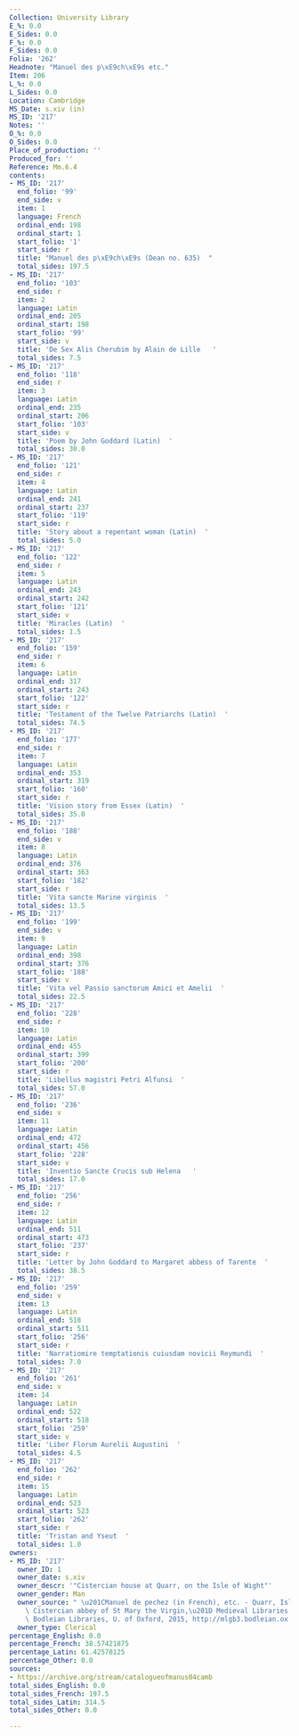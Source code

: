 ```yaml
---
Collection: University Library
E_%: 0.0
E_Sides: 0.0
F_%: 0.0
F_Sides: 0.0
Folia: '262'
Headnote: "Manuel des p\xE9ch\xE9s etc."
Item: 206
L_%: 0.0
L_Sides: 0.0
Location: Cambridge
MS_Date: s.xiv (in)
MS_ID: '217'
Notes: ''
O_%: 0.0
O_Sides: 0.0
Place_of_production: ''
Produced_for: ''
Reference: Mm.6.4
contents:
- MS_ID: '217'
  end_folio: '99'
  end_side: v
  item: 1
  language: French
  ordinal_end: 198
  ordinal_start: 1
  start_folio: '1'
  start_side: r
  title: "Manuel des p\xE9ch\xE9s (Dean no. 635)  "
  total_sides: 197.5
- MS_ID: '217'
  end_folio: '103'
  end_side: r
  item: 2
  language: Latin
  ordinal_end: 205
  ordinal_start: 198
  start_folio: '99'
  start_side: v
  title: 'De Sex Alis Cherubim by Alain de Lille   '
  total_sides: 7.5
- MS_ID: '217'
  end_folio: '118'
  end_side: r
  item: 3
  language: Latin
  ordinal_end: 235
  ordinal_start: 206
  start_folio: '103'
  start_side: v
  title: 'Poem by John Goddard (Latin)  '
  total_sides: 30.0
- MS_ID: '217'
  end_folio: '121'
  end_side: r
  item: 4
  language: Latin
  ordinal_end: 241
  ordinal_start: 237
  start_folio: '119'
  start_side: r
  title: 'Story about a repentant woman (Latin)  '
  total_sides: 5.0
- MS_ID: '217'
  end_folio: '122'
  end_side: r
  item: 5
  language: Latin
  ordinal_end: 243
  ordinal_start: 242
  start_folio: '121'
  start_side: v
  title: 'Miracles (Latin)  '
  total_sides: 1.5
- MS_ID: '217'
  end_folio: '159'
  end_side: r
  item: 6
  language: Latin
  ordinal_end: 317
  ordinal_start: 243
  start_folio: '122'
  start_side: r
  title: 'Testament of the Twelve Patriarchs (Latin)  '
  total_sides: 74.5
- MS_ID: '217'
  end_folio: '177'
  end_side: r
  item: 7
  language: Latin
  ordinal_end: 353
  ordinal_start: 319
  start_folio: '160'
  start_side: r
  title: 'Vision story from Essex (Latin)  '
  total_sides: 35.0
- MS_ID: '217'
  end_folio: '188'
  end_side: v
  item: 8
  language: Latin
  ordinal_end: 376
  ordinal_start: 363
  start_folio: '182'
  start_side: r
  title: 'Vita sancte Marine virginis  '
  total_sides: 13.5
- MS_ID: '217'
  end_folio: '199'
  end_side: v
  item: 9
  language: Latin
  ordinal_end: 398
  ordinal_start: 376
  start_folio: '188'
  start_side: v
  title: 'Vita vel Passio sanctorum Amici et Amelii  '
  total_sides: 22.5
- MS_ID: '217'
  end_folio: '228'
  end_side: r
  item: 10
  language: Latin
  ordinal_end: 455
  ordinal_start: 399
  start_folio: '200'
  start_side: r
  title: 'Libellus magistri Petri Alfunsi  '
  total_sides: 57.0
- MS_ID: '217'
  end_folio: '236'
  end_side: v
  item: 11
  language: Latin
  ordinal_end: 472
  ordinal_start: 456
  start_folio: '228'
  start_side: v
  title: 'Inventio Sancte Crucis sub Helena   '
  total_sides: 17.0
- MS_ID: '217'
  end_folio: '256'
  end_side: r
  item: 12
  language: Latin
  ordinal_end: 511
  ordinal_start: 473
  start_folio: '237'
  start_side: r
  title: 'Letter by John Goddard to Margaret abbess of Tarente  '
  total_sides: 38.5
- MS_ID: '217'
  end_folio: '259'
  end_side: v
  item: 13
  language: Latin
  ordinal_end: 518
  ordinal_start: 511
  start_folio: '256'
  start_side: r
  title: 'Narratiomire temptationis cuiusdam novicii Reymundi  '
  total_sides: 7.0
- MS_ID: '217'
  end_folio: '261'
  end_side: v
  item: 14
  language: Latin
  ordinal_end: 522
  ordinal_start: 518
  start_folio: '259'
  start_side: v
  title: 'Liber Florum Aurelii Augustini  '
  total_sides: 4.5
- MS_ID: '217'
  end_folio: '262'
  end_side: r
  item: 15
  language: Latin
  ordinal_end: 523
  ordinal_start: 523
  start_folio: '262'
  start_side: r
  title: 'Tristan and Yseut  '
  total_sides: 1.0
owners:
- MS_ID: '217'
  owner_ID: 1
  owner_date: s.xiv
  owner_descr: '"Cistercian house at Quarr, on the Isle of Wight"'
  owner_gender: Man
  owner_source: " \u201CManuel de pechez (in French), etc. - Quarr, Isle of Wight.\
    \ Cistercian abbey of St Mary the Virgin,\u201D Medieval Libraries of Great Britain,\
    \ Bodleian Libraries, U. of Oxford, 2015, http://mlgb3.bodleian.ox.ac.uk/."
  owner_type: Clerical
percentage_English: 0.0
percentage_French: 38.57421875
percentage_Latin: 61.42578125
percentage_Other: 0.0
sources:
- https://archive.org/stream/catalogueofmanus04camb
total_sides_English: 0.0
total_sides_French: 197.5
total_sides_Latin: 314.5
total_sides_Other: 0.0

---
```

